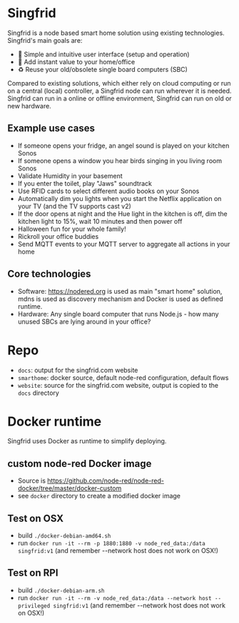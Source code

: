 # Singfrid

Singfrid is a node based smart home solution using existing technologies. Singfrid's main goals are:
- 🚀 Simple and intuitive user interface (setup and operation)
- 🥇 Add instant value to your home/office
- ♻️ Reuse your old/obsolete single board computers (SBC)

Compared to existing solutions, which either rely on cloud computing or run on a central (local) controller, a Singfrid node can run wherever it is needed. Singfrid can run in a online or offline environment, Singfrid can run on old or new hardware.

## Example use cases

- If someone opens your fridge, an angel sound is played on your kitchen Sonos
- If someone opens a window you hear birds singing in you living room Sonos
- Validate Humidity in your basement
- If you enter the toilet, play "Jaws" soundtrack
- Use RFID cards to select different audio books on your Sonos
- Automatically dim you lights when you start the Netflix application on your TV (and the TV supports cast v2)
- If the door opens at night and the Hue light in the kitchen is off, dim the kitchen light to 15%, wait 10 minutes and then power off
- Halloween fun for your whole family!
- Rickroll your office buddies
- Send MQTT events to your MQTT server to aggregate all actions in your home

## Core technologies

- Software: https://nodered.org is used as main "smart home" solution, mdns is used as discovery mechanism and Docker is used as defined runtime.
- Hardware: Any single board computer that runs Node.js - how many unused SBCs are lying around in your office?

# Repo

- `docs`: output for the singfrid.com website
- `smarthome`: docker source, default node-red configuration, default flows
- `website`: source for the singfrid.com website, output is copied to the `docs` directory

# Docker runtime

Singfrid uses Docker as runtime to simplify deploying.

## custom node-red Docker image

- Source is https://github.com/node-red/node-red-docker/tree/master/docker-custom
- see `docker` directory to create a modified docker image

## Test on OSX

- build `./docker-debian-amd64.sh`
- run `docker run -it --rm -p 1880:1880 -v node_red_data:/data singfrid:v1` (and remember --network host does not work on OSX!)

## Test on RPI

- build `./docker-debian-arm.sh`
- run `docker run -it --rm -v node_red_data:/data --network host --privileged singfrid:v1` (and remember --network host does not work on OSX!)
